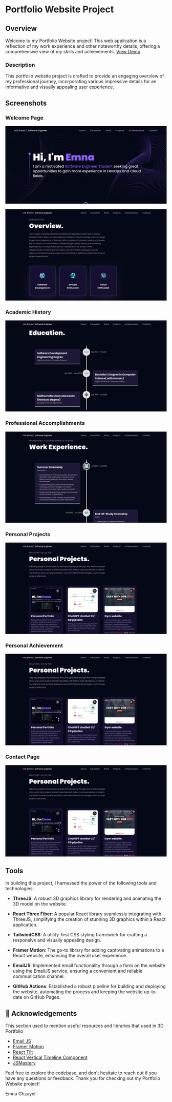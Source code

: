 # Portfolio Website Project

## Overview

Welcome to my Portfolio Website project! This web application is a reflection of my work experience and other noteworthy details, offering a comprehensive view of my skills and achievements.
<a href="https://emnaghz.github.io/personal-portfolio/">View Demo</a>

### Description

This portfolio website project is crafted to provide an engaging overview of my professional journey, incorporating various impressive details for an informative and visually appealing user experience.

## Screenshots

### Welcome Page
![](images/img1.png "Figure 1 :Introduction")

![](images/img2.png "Figure 2 : Overview")

### Academic History
![](images/img3.png "Figure 3 : Education")

### Professional Accomplishments
![](images/img4.png "Figure 4 : Work Experience")

### Personal Projects
![](images/img5.png "Figure 5 : Personal Projects")

### Personal Achievement
![](images/img5.png "Figure 6 : Certifications")

### Contact Page
![](images/img5.png "Figure 6 : Contact")

## Tools

In building this project, I harnessed the power of the following tools and technologies:

- **ThreeJS**: A robust 3D graphics library for rendering and animating the 3D model on the website.

- **React Three Fiber**: A popular React library seamlessly integrating with ThreeJS, simplifying the creation of stunning 3D graphics within a React application.

- **TailwindCSS**: A utility-first CSS styling framework for crafting a responsive and visually appealing design.

- **Framer Motion**: The go-to library for adding captivating animations to a React website, enhancing the overall user experience.

- **EmailJS**: Implemented email functionality through a form on the website using the EmailJS service, ensuring a convenient and reliable communication channel.

- **GitHub Actions**: Established a robust pipeline for building and deploying the website, automating the process and keeping the website up-to-date on GitHub Pages.

## :gem: Acknowledgements

This section used to mention useful resources and libraries that used in 3D Portfolio

 - [Email JS](https://www.emailjs.com/)
 - [Framer Motion](https://www.framer.com/motion/)
 - [React Tilt](https://www.npmjs.com/package/react-tilt)
 - [React Vertical Timeline Component](https://www.npmjs.com/package/react-vertical-timeline-component)
 - [JSMastery](https://github.com/adrianhajdin)

Feel free to explore the codebase, and don't hesitate to reach out if you have any questions or feedback. Thank you for checking out my Portfolio Website project!

Emna Ghzayel

